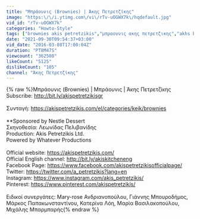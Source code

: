 ```yaml
---
title: "Μπράουνις (Brownies) | Άκης Πετρετζίκης"
image: "https:\/\/i.ytimg.com\/vi\/rTv-uOGWX7k\/hqdefault.jpg"
vid_id: "rTv-uOGWX7k"
categories: "Howto-Style"
tags: ["brownies akis petretzikis","μπραουνις ακης πετρετζικης","akhs brownies"]
date: "2021-09-30T09:54:37+03:00"
vid_date: "2016-03-08T17:00:04Z"
duration: "PT8M47S"
viewcount: "362508"
likeCount: "5125"
dislikeCount: "105"
channel: "Άκης Πετρετζίκης"
---
```

{% raw %}Μπράουνις (Brownies) | Μπράουνις | Άκης Πετρετζίκης<br />Subscribe: <a rel="nofollow" target="blank" href="http://bit.ly/akispetretzikisgr">http://bit.ly/akispetretzikisgr</a><br /><br />Συνταγή: <a rel="nofollow" target="blank" href="https://akispetretzikis.com/el/categories/keik/brownies">https://akispetretzikis.com/el/categories/keik/brownies</a><br /><br />**Sponsored by Nestle Dessert<br />Σκηνοθεσία: Λεωνίδας Πελιβανίδης<br />Production: Akis Petretzikis Ltd.<br />Powered by Whatever Productions<br /><br />Official website: <a rel="nofollow" target="blank" href="https://akispetretzikis.com/">https://akispetretzikis.com/</a><br />Official English channel: <a rel="nofollow" target="blank" href="http://bit.ly/akiskitcheneng">http://bit.ly/akiskitcheneng</a><br />Facebook Page: <a rel="nofollow" target="blank" href="https://www.facebook.com/akispetretzikisofficialpage/">https://www.facebook.com/akispetretzikisofficialpage/</a><br />Twitter: <a rel="nofollow" target="blank" href="https://twitter.com/a_petretzikis?lang=en">https://twitter.com/a_petretzikis?lang=en</a><br />Instagram: <a rel="nofollow" target="blank" href="https://www.instagram.com/akis_petretzikis/">https://www.instagram.com/akis_petretzikis/</a><br />Pinterest: <a rel="nofollow" target="blank" href="https://www.pinterest.com/akispetretzikis/">https://www.pinterest.com/akispetretzikis/</a><br /><br />Ειδικοί συνεργάτες: Mary-rose Ανδριανοπούλου, Γιάννης Μπουροδήμος, Μάρκος Παπακωνσταντίνου, Κατερίνα Λόη, Μαρία Βασιλακοπούλου, Μιχάλης Μπαρμπαρής{% endraw %}
